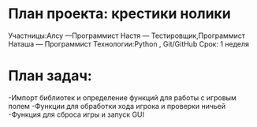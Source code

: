 # План проекта: крестики нолики 
Участницы:Алсу —Программист
Настя — Тестировщик,Программист  
Наташа — Программист 
Технологии:Python , Git/GitHub 
Срок: 1 неделя
# План задач:
-Импорт библиотек и определение функций для работы с игровым полем
-Функции для обработки хода игрока и проверки ничьей
-Функция для сброса игры и запуск GUI
